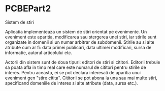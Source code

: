 # PCBEPart2

Sistem de stiri

Aplicatia implementeaza un sistem de stiri orientat pe evenimente. Un
eveniment este aparitia, modificarea sau stergerea unei stiri, iar
stirile sunt organizate in domenii si un numar arbitrar de subdomenii.
Stirile au si alte atribute cum ar fi: data primei publicari, data
ultimei modificari, sursa de informatie, autorul articolului etc.

Actorii din sistem sunt de doua tipuri: editori de stiri si cititori.
Editorii trebuie sa poata afla in timp real care este numarul de
cititori pentru stirile de interes. Pentru aceasta, ei se pot declara
interesati de aparitia unui eveniment gen "stire citita". Cititorii se
pot abona la una sau mai multe stiri, specificand domeniile de interes
si alte atribute (data, sursa etc.).
